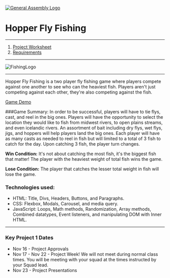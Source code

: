 [![General Assembly Logo](https://camo.githubusercontent.com/1a91b05b8f4d44b5bbfb83abac2b0996d8e26c92/687474703a2f2f692e696d6775722e636f6d2f6b6538555354712e706e67)](https://generalassemb.ly)

#  Hopper Fly Fishing
___
1. [Project Worksheet](project-worksheet.md)
1. [Requirements](requirements.md)
___
![FishingLogo](https://image.freepik.com/free-vector/bass-fishing-illustration-logo-design_177315-283.jpg)
___
Hopper Fly Fishing is a two player fly fishing game where players compete against one another to see who can the heaviest fish. Players aren't just competing against each other, they're also competing against the fish.

[Game Demo](https://gregdusek.github.io/Project_1/)

###Game Summary:
In order to be successful, players will have to tie flys, cast, and reel in the big ones. Players will have the opportunity to select the location they would like to fish from midwest rivers, to open plains streams, and even icelandic rivers. An assortment of bait including dry flys, wet flys, jigs, and hoppers will help players land the big ones. Each player will have as many casts as needed to reel in fish but will limited to a total of 3 fish to catch for the day. Upon catching 3 fish, the player turn changes.

**Win Condition:** 
It's not about catching the most fish, it's the biggest fish that matter! The player with the heaviest weight of total fish wins the game.

**Lose Condition:** 
The player that catches the lesser total weight in fish will lose the game.

### Technologies used:
- HTML: Title, Divs, Headers, Buttons, and Paragraphs.
- CSS: Flexbox, Modals, Carousel, and media query.
- JavaScript: Loops, Math methods, Randomization, Array methods, Combined datatypes, Event listeners, and manipulating DOM with Inner HTML.
___

### Key Project 1 Dates
- Nov 16 - Project Approvals
- Nov 17 - Nov 22 - Project Week! We will not meet during normal class times. You will be meeting with your squad at the times instructed by your Squad lead.
- Nov 23 - Project Presentations
